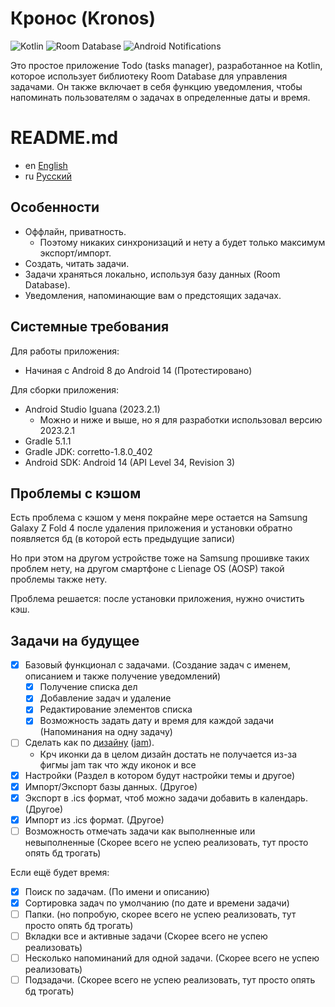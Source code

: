 
# Кронос (Kronos)

![Kotlin](https://img.shields.io/badge/Kotlin-orange)
![Room Database](https://img.shields.io/badge/Room%20Database-blue)
![Android Notifications](https://img.shields.io/badge/Notifications-Yes-green)

Это простое приложение Todo (tasks manager), разработанное на Kotlin, которое использует библиотеку Room Database для управления задачами. Он также включает в себя функцию уведомления, чтобы напоминать пользователям о задачах в определенные даты и время.

# README.md
- en [English](https://github.com/ve3xone/todo-app/blob/main/README.en.md)
- ru [Русский](https://github.com/ve3xone/todo-app/blob/main/README.md)

## Особенности

- Оффлайн, приватность.
    - Поэтому никаких синхронизаций и нету а будет только максимум экспорт/импорт.
- Создать, читать задачи.
- Задачи храняться локально, используя базу данных (Room Database).
- Уведомления, напоминающие вам о предстоящих задачах.

## Системные требования

Для работы приложения:
- Начиная с Android 8 до Android 14 (Протестировано)

Для сборки приложения:
- Android Studio Iguana (2023.2.1)
    - Можно и ниже и выше, но я для разработки использовал версию 2023.2.1
- Gradle 5.1.1
- Gradle JDK: corretto-1.8.0_402
- Android SDK: Android 14 (API Level 34, Revision 3)

## Проблемы с кэшом

Есть проблема с кэшом у меня покрайне мере остается на Samsung Galaxy Z Fold 4 после удаления приложения и установки обратно появляется бд (в которой есть предыдущие записи)

Но при этом на другом устройстве тоже на Samsung прошивке таких проблем нету, на другом смартфоне с Lienage OS (AOSP) такой проблемы также нету.

Проблема решается: после установки приложения, нужно очистить кэш.

## Задачи на будущее

- [x] Базовый функционал с задачами. (Создание задач c именем, описанием и также получение уведомлений)
    - [x] Получение списка дел
    - [x] Добавление задач и удаление
    - [x] Редактирование элементов списка
    - [x] Возможность задать дату и время для каждой задачи (Напоминания на одну задачу)
- [ ] Сделать как по [дизайну](https://raw.githubusercontent.com/ve3xone/kronos-todo-app/main/%D0%B7%D0%B0%D0%BA%D0%BE%D0%BD-%D0%B4%D0%B8%D0%B7%D0%B0%D0%B9%D0%BD/%D0%9F%D1%80%D0%B8%D0%BB%D0%BE%D0%B6%D1%83%D1%85%D0%B0.png) ([jam](https://github.com/ve3xone/kronos-todo-app/raw/main/%D0%B7%D0%B0%D0%BA%D0%BE%D0%BD-%D0%B4%D0%B8%D0%B7%D0%B0%D0%B9%D0%BD/%D0%9F%D1%80%D0%B8%D0%BB%D0%BE%D0%B6%D1%83%D1%85%D0%B0.jam)).
    - Крч иконки да в целом дизайн достать не получается из-за фигмы jam так что жду иконок и все
- [x] Настройки (Раздел в котором будут настройки темы и другое)
- [x] Импорт/Экспорт базы данных. (Другое)
- [x] Экспорт в .ics формат, чтоб можно задачи добавить в календарь. (Другое)
- [x] Импорт из .ics формат. (Другое)
- [ ] Возможность отмечать задачи как выполненные или невыполненные (Скорее всего не успею реализовать, тут просто опять бд трогать)

Если ещё будет время:
- [x] Поиск по задачам. (По имени и описанию)
- [x] Сортировка задач по умолчанию (по дате и времени задачи)
- [ ] Папки. (но попробую, скорее всего не успею реализовать, тут просто опять бд трогать)
- [ ] Вкладки все и активные задачи (Скорее всего не успею реализовать)
- [ ] Несколько напоминаний для одной задачи. (Скорее всего не успею реализовать)
- [ ] Подзадачи. (Скорее всего не успею реализовать, тут просто опять бд трогать)